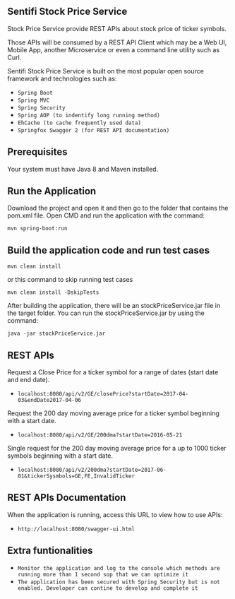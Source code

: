 ##  Sentifi Stock Price Service ##

Stock Price Service provide REST APIs about stock price of ticker symbols.

Those APIs will be consumed by a REST API Client which may be a Web UI, Mobile App, another Microservice or even a command line utility such as Curl.

Sentifi Stock Price Service is built on the most popular open source framework and technologies such as:
* `Spring Boot `
* `Spring MVC`
* `Spring Security`
* `Spring AOP (to indentify long running method)`
* `EhCache (to cache frequently used data)`
* `Springfox Swagger 2 (for REST API documentation)`


## Prerequisites ##
Your system must have Java 8 and Maven installed.

## Run the Application ##
Download the project and open it and then go to the folder that contains the pom.xml file.
Open CMD and run the application with the command:
```
mvn spring-boot:run
```

## Build the application code and run test cases ##
```
mvn clean install
```
or this command to skip running test cases
```
mvn clean install -DskipTests
```
After building the application, there will be an stockPriceService.jar file in the target folder.
You can run the stockPriceService.jar by using the command:
```
java -jar stockPriceService.jar
```

## REST APIs ##
Request a Close Price for a ticker symbol for a range of dates (start date and end date).
* `localhost:8080/api/v2/GE/closePrice?startDate=2017-04-03&endDate2017-04-06 `

Request the 200 day moving average price for a ticker symbol beginning with a start date.
* `localhost:8080/api/v2/GE/200dma?startDate=2016-05-21 `

Single request for the 200 day moving average price for a up to 1000 ticker symbols beginning with a start date.
* `localhost:8080/api/v2/200dma?startDate=2017-06-01&tickerSysmbols=GE,FE,InvalidTicker `

## REST APIs Documentation ##
When the application is running, access this URL to view how to use APIs:
* `http://localhost:8080/swagger-ui.html `

## Extra funtionalities ##
* `Monitor the application and log to the console which methods are running more than 1 second sop that we can optimize it `
* `The application has been secured with Spring Security but is not enabled. Developer can contine to develop and complete it `
